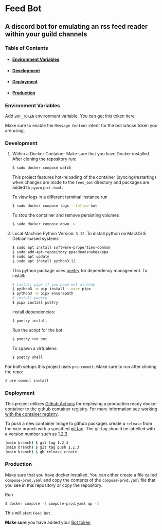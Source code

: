 # Feed Bot

A discord bot for emulating an rss feed reader within your guild channels
---
### Table of Contents
- #### [Environment Variables](#environment-variables)
- #### [Development](#development)
- #### [Deployment](#deployment)
- #### [Production](#production)

### Environment Variables

Add `BOT_TOKEN` environment variable. You can get this token [here](https://discord.com/developers/applications/1198387310014767104/information)


Make sure to enable the `Message Content` intent for the bot whose token you are using.

### Development

1. Within a Docker Container
    Make sure that you have Docker installed. After cloning the repository run:
    ```bash
    $ sudo docker compose watch
    ```

    This project features hot-reloading of the container (syncing/restarting) when changes are made to the `feed_bot` directory and packages are added to `pyproject.toml`.

    To view logs in a different terminal instance run
    ```bash
    $ sudo docker compose logs --follow bot
    ```

    To stop the container and remove persisting volumes
    ```bash
    $ sudo docker compose down -v
    ```

2. Local Machine
    Python Version: `3.12`. To install python on MacOS & Debian-based systems
    ```bash
    $ sudo apt install software-properties-common
    $ sudo add-apt-repository ppa:deadsnakes/ppa
    $ sudo apt update
    $ sudo apt install python3.12
    ```

    This python package uses [poetry](https://python-poetry.org/docs/) for dependency management. To install:
    ```bash
    # install pipx if you have not already
    $ python3 -m pip install --user pipx
    $ python3 -m pipx ensurepath
    # install poetry
    $ pipx install poetry
    ```

    Install dependencies:
    ```bash
    $ poetry install
    ```

    Run the script for the bot:
    ```bash
    $ poetry run bot
    ```

    To spawn a virtualenv:
    ```bash
    $ poetry shell
    ```

For both setups this project uses `pre-commit`. Make sure to run after cloning the repo:
```bash
$ pre-commit install
```

### Deployment

This project utilizes [Github Actions](https://docs.github.com/en/packages/managing-github-packages-using-github-actions-workflows/publishing-and-installing-a-package-with-github-actions#publishing-a-package-using-an-action) for deploying a production ready docker container to the github container registry. For more information see [working with the container registry](https://docs.github.com/en/packages/working-with-a-github-packages-registry/working-with-the-container-registry).

To push a new container image to github packages create a `release` from the `main` branch with a specified [git tag](https://git-scm.com/book/en/v2/Git-Basics-Tagging). The git tag should be labelled with a version number such as [1.2.3](https://github.com/docker/metadata-action?tab=readme-ov-file#tags-input).

```bash
(main branch) $ git tag 1.2.3
(main branch) $ git tag push 1.2.3
(main branch) $ gh release create
```

### Production

Make sure that you have docker installed. You can either create a file called `compose-prod.yaml` and copy the contents of the `compose-prod.yaml` file that you see in this repository or copy the repository.

Run
```bash
$ docker compose -f compose-prod.yaml up -d
```
This will start `Feed Bot`.

**Make sure** you have added your [Bot token](#environment-variables)
